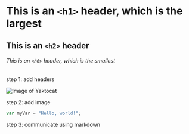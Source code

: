 # This is an `<h1>` header, which is the largest
## This is an `<h2>` header
###### This is an `<h6>` header, which is the smallest

step 1: add headers

![Image of Yaktocat](https://octodex.github.com/images/yaktocat.png)

step 2: add image

``` javascript
var myVar = "Hello, world!";
```
step 3: communicate using markdown
